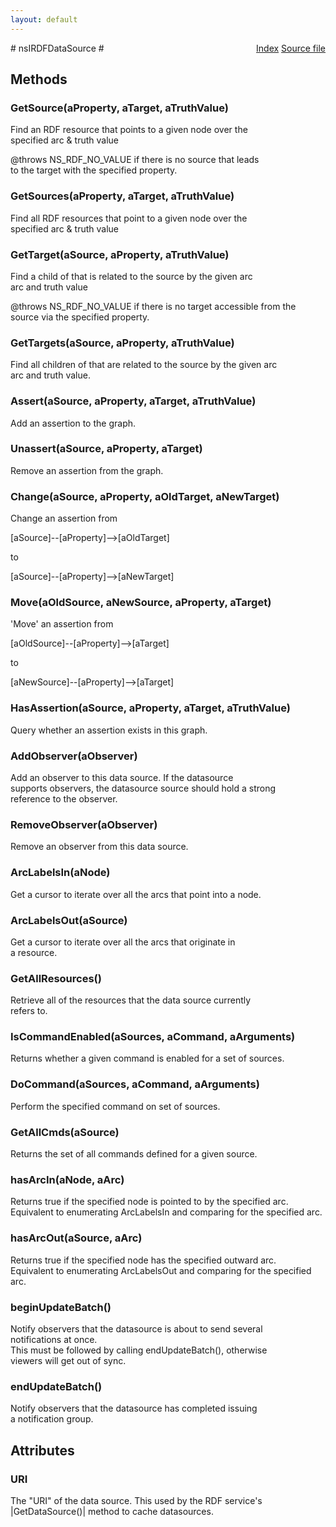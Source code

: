 ```yaml
---
layout: default
---
```

<div class='links' style='float:right'><a href="../index.html">Index</a>
<a href="http://dxr.mozilla.org/mozilla-central/source/rdf/base/nsIRDFDataSource.idl">Source file</a>
</div>
# nsIRDFDataSource #

## Methods ##

### GetSource(aProperty, aTarget, aTruthValue) ###
 Find an RDF resource that points to a given node over the  
specified arc & truth value  
  
@throws NS_RDF_NO_VALUE if there is no source that leads  
to the target with the specified property.  
  

### GetSources(aProperty, aTarget, aTruthValue) ###
  
Find all RDF resources that point to a given node over the  
specified arc & truth value  
  

### GetTarget(aSource, aProperty, aTruthValue) ###
  
Find a child of that is related to the source by the given arc  
arc and truth value  
  
@throws NS_RDF_NO_VALUE if there is no target accessible from the  
source via the specified property.  
  

### GetTargets(aSource, aProperty, aTruthValue) ###
  
Find all children of that are related to the source by the given arc  
arc and truth value.  
  

### Assert(aSource, aProperty, aTarget, aTruthValue) ###
  
Add an assertion to the graph.  
  

### Unassert(aSource, aProperty, aTarget) ###
  
Remove an assertion from the graph.  
  

### Change(aSource, aProperty, aOldTarget, aNewTarget) ###
  
Change an assertion from  
  
  [aSource]--[aProperty]-->[aOldTarget]  
  
to  
  
  [aSource]--[aProperty]-->[aNewTarget]  
  

### Move(aOldSource, aNewSource, aProperty, aTarget) ###
  
'Move' an assertion from  
  
  [aOldSource]--[aProperty]-->[aTarget]  
  
to  
  
  [aNewSource]--[aProperty]-->[aTarget]  
  

### HasAssertion(aSource, aProperty, aTarget, aTruthValue) ###
  
Query whether an assertion exists in this graph.  
  

### AddObserver(aObserver) ###
  
Add an observer to this data source. If the datasource  
supports observers, the datasource source should hold a strong  
reference to the observer.  
  

### RemoveObserver(aObserver) ###
  
Remove an observer from this data source.  
  

### ArcLabelsIn(aNode) ###
  
Get a cursor to iterate over all the arcs that point into a node.  
  

### ArcLabelsOut(aSource) ###
  
Get a cursor to iterate over all the arcs that originate in  
a resource.  
  

### GetAllResources() ###
  
Retrieve all of the resources that the data source currently  
refers to.  
  

### IsCommandEnabled(aSources, aCommand, aArguments) ###
  
Returns whether a given command is enabled for a set of sources.   
  

### DoCommand(aSources, aCommand, aArguments) ###
  
Perform the specified command on set of sources.  
  

### GetAllCmds(aSource) ###
  
Returns the set of all commands defined for a given source.  
  

### hasArcIn(aNode, aArc) ###
  
Returns true if the specified node is pointed to by the specified arc.  
Equivalent to enumerating ArcLabelsIn and comparing for the specified arc.  
  

### hasArcOut(aSource, aArc) ###
  
Returns true if the specified node has the specified outward arc.  
Equivalent to enumerating ArcLabelsOut and comparing for the specified arc.  
  

### beginUpdateBatch() ###
  
Notify observers that the datasource is about to send several  
notifications at once.  
This must be followed by calling endUpdateBatch(), otherwise  
viewers will get out of sync.  
  

### endUpdateBatch() ###
  
Notify observers that the datasource has completed issuing  
a notification group.  
  

## Attributes ##

### URI ###
 The "URI" of the data source. This used by the RDF service's  
|GetDataSource()| method to cache datasources.  
  
